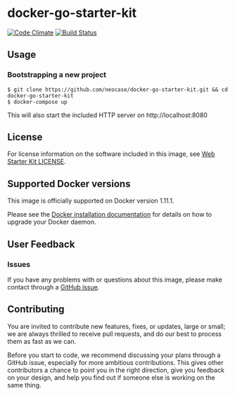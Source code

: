 # docker-go-starter-kit 
[![Code Climate](https://codeclimate.com/github/neocase/docker-go-starter-kit/badges/gpa.svg)](https://codeclimate.com/github/neocase/docker-go-starter-kit) [![Build Status](https://travis-ci.com/neocase/docker-go-starter-kit.svg?token=op4uDYa9UppSKYXz7FYS&branch=master)](https://travis-ci.com/neocase/docker-go-starter-kit)

## Usage

### Bootstrapping a new project

```shell
$ git clone https://github.com/neocase/docker-go-starter-kit.git && cd docker-go-starter-kit
$ docker-compose up
```

This will also start the included HTTP server on http://localhost:8080 


## License

For license information on the software included in this image, see
[Web Starter Kit LICENSE](https://github.com/google/web-starter-kit/blob/master/LICENSE).

## Supported Docker versions

This image is officially supported on Docker version 1.11.1.

Please see the [Docker installation documentation](https://docs.docker.com/installation/) for details on how to upgrade
your Docker daemon.

## User Feedback

### Issues

If you have any problems with or questions about this image, please make
contact through a [GitHub issue](https://github.com/neocase/docker-go-starter-kit/issues).

## Contributing

You are invited to contribute new features, fixes, or updates, large or small;
we are always thrilled to receive pull requests, and do our best to process
them as fast as we can.

Before you start to code, we recommend discussing your plans through a GitHub
issue, especially for more ambitious contributions. This gives other
contributors a chance to point you in the right direction, give you feedback on
your design, and help you find out if someone else is working on the same
thing.